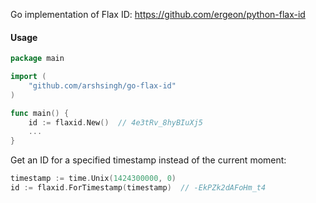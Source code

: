 Go implementation of Flax ID: https://github.com/ergeon/python-flax-id

#### Usage

```go
package main

import (
    "github.com/arshsingh/go-flax-id"
)

func main() {
    id := flaxid.New()  // 4e3tRv_8hyBIuXj5
    ...
}
```

Get an ID for a specified timestamp instead of the current moment:

```go
timestamp := time.Unix(1424300000, 0)
id := flaxid.ForTimestamp(timestamp)  // -EkPZk2dAFoHm_t4
```
